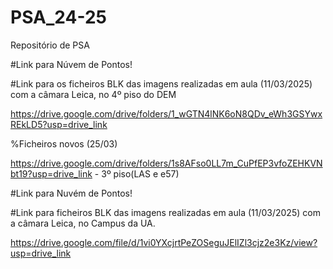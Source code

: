 # PSA_24-25
Repositório de PSA

#Link para Núvem de Pontos!

#Link para os ficheiros BLK das imagens realizadas em aula (11/03/2025) com a câmara Leica, no 4º piso do DEM

https://drive.google.com/drive/folders/1_wGTN4lNK6oN8QDv_eWh3GSYwxREkLD5?usp=drive_link

%Ficheiros novos (25/03)

https://drive.google.com/drive/folders/1s8AFso0LL7m_CuPfEP3vfoZEHKVNbt19?usp=drive_link - 3º piso(LAS e e57)

#Link para Nuvém de Pontos!

#Link para ficheiros BLK das imagens realizadas em aula (11/03/2025) com a câmara Leica, no Campus da UA.

https://drive.google.com/file/d/1vi0YXcjrtPeZOSeguJElIZl3cjz2e3Kz/view?usp=drive_link
